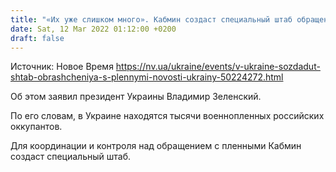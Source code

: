 ```yaml
---
title: "«Их уже слишком много». Кабмин создаст специальный штаб обращения с пленными"
date: Sat, 12 Mar 2022 01:12:00 +0200
draft: false
---
```

Источник: Новое Время https://nv.ua/ukraine/events/v-ukraine-sozdadut-shtab-obrashcheniya-s-plennymi-novosti-ukrainy-50224272.html


Об этом заявил президент Украины Владимир Зеленский.

По его словам, в Украине находятся тысячи военнопленных российских оккупантов.

Для координации и контроля над обращением с пленными Кабмин создаст специальный штаб.
